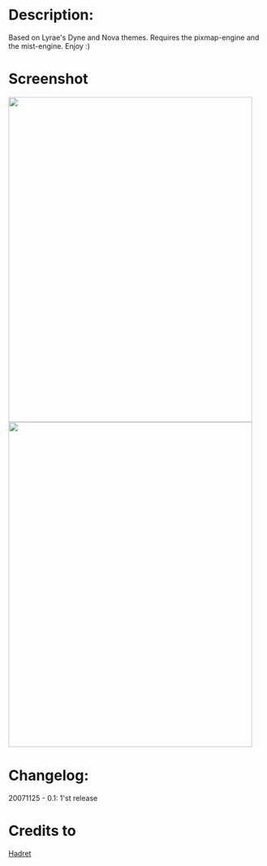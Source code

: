 # Description:
Based on Lyrae's Dyne and Nova themes. Requires the pixmap-engine and
the mist-engine. Enjoy :)

# Screenshot
<img src="http://gnome-look.org/CONTENT/content-pre1/70450-1.jpg" width="480" height="640">

<img src="http://gnome-look.org/CONTENT/content-pre2/70450-2.png" width="480" height="640">

# Changelog:
20071125 - 0.1: 1'st release 

# Credits to
[Hadret](http://gnome-look.org/usermanager/search.php?username=Hadret)

